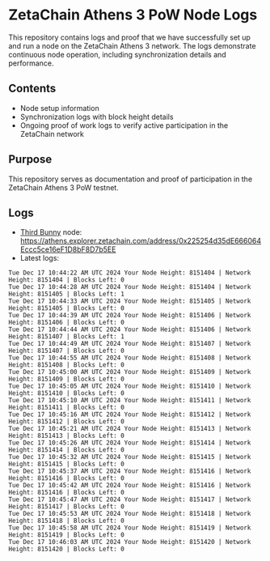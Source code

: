 # ZetaChain Athens 3 PoW Node Logs
This repository contains logs and proof that we have successfully set up and run a node on the ZetaChain Athens 3 network. The logs demonstrate continuous node operation, including synchronization details and performance.

## Contents
- Node setup information
- Synchronization logs with block height details
- Ongoing proof of work logs to verify active participation in the ZetaChain network

## Purpose
This repository serves as documentation and proof of participation in the ZetaChain Athens 3 PoW testnet.

## Logs

- [Third Bunny](https://thirdbunny.xyz/) node: https://athens.explorer.zetachain.com/address/0x225254d35dE666064Eccc5ce16eF1D8bF8D7b5EE
- Latest logs:
```
Tue Dec 17 10:44:22 AM UTC 2024 Your Node Height: 8151404 | Network Height: 8151404 | Blocks Left: 0
Tue Dec 17 10:44:28 AM UTC 2024 Your Node Height: 8151404 | Network Height: 8151405 | Blocks Left: 1
Tue Dec 17 10:44:33 AM UTC 2024 Your Node Height: 8151405 | Network Height: 8151405 | Blocks Left: 0
Tue Dec 17 10:44:39 AM UTC 2024 Your Node Height: 8151406 | Network Height: 8151406 | Blocks Left: 0
Tue Dec 17 10:44:44 AM UTC 2024 Your Node Height: 8151406 | Network Height: 8151407 | Blocks Left: 1
Tue Dec 17 10:44:49 AM UTC 2024 Your Node Height: 8151407 | Network Height: 8151407 | Blocks Left: 0
Tue Dec 17 10:44:55 AM UTC 2024 Your Node Height: 8151408 | Network Height: 8151408 | Blocks Left: 0
Tue Dec 17 10:45:00 AM UTC 2024 Your Node Height: 8151409 | Network Height: 8151409 | Blocks Left: 0
Tue Dec 17 10:45:05 AM UTC 2024 Your Node Height: 8151410 | Network Height: 8151410 | Blocks Left: 0
Tue Dec 17 10:45:10 AM UTC 2024 Your Node Height: 8151411 | Network Height: 8151411 | Blocks Left: 0
Tue Dec 17 10:45:16 AM UTC 2024 Your Node Height: 8151412 | Network Height: 8151412 | Blocks Left: 0
Tue Dec 17 10:45:21 AM UTC 2024 Your Node Height: 8151413 | Network Height: 8151413 | Blocks Left: 0
Tue Dec 17 10:45:26 AM UTC 2024 Your Node Height: 8151414 | Network Height: 8151414 | Blocks Left: 0
Tue Dec 17 10:45:32 AM UTC 2024 Your Node Height: 8151415 | Network Height: 8151415 | Blocks Left: 0
Tue Dec 17 10:45:37 AM UTC 2024 Your Node Height: 8151416 | Network Height: 8151416 | Blocks Left: 0
Tue Dec 17 10:45:42 AM UTC 2024 Your Node Height: 8151416 | Network Height: 8151416 | Blocks Left: 0
Tue Dec 17 10:45:47 AM UTC 2024 Your Node Height: 8151417 | Network Height: 8151417 | Blocks Left: 0
Tue Dec 17 10:45:53 AM UTC 2024 Your Node Height: 8151418 | Network Height: 8151418 | Blocks Left: 0
Tue Dec 17 10:45:58 AM UTC 2024 Your Node Height: 8151419 | Network Height: 8151419 | Blocks Left: 0
Tue Dec 17 10:46:03 AM UTC 2024 Your Node Height: 8151420 | Network Height: 8151420 | Blocks Left: 0
```

